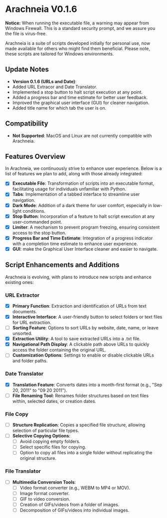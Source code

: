 # Arachneia V0.1.6

**Notice:** When running the executable file, a warning may appear from Windows Firewall. This is a standard security prompt, and we assure you the file is virus-free.

Arachneia is a suite of scripts developed initially for personal use, now made available for others who might find them beneficial. Please note, these scripts are tailored for Windows environments.

## Update Notes
- **Version 0.1.6 (URLs and Date)**:
- Added URL Extracor and Date Translator.
- Implemented a stop button to halt script execution at any point.
- Added a progress bar and time estimate for better user feedback.
- Improved the graphical user interface (GUI) for cleaner navigation.
- Added title name for which tab the user is on.


## Compatibility
- **Not Supported**: MacOS and Linux are not currently compatible with Arachneia.

## Features Overview
In Arachneia, we continuously strive to enhance user experience. Below is a list of features we plan to add, along with those already integrated:

- ☒ **Executable File**: Transformation of scripts into an executable format, facilitating usage for individuals unfamiliar with Python.
- ☒ **Tabs**: Implementation of a tabbed interface to streamline user navigation.
- ☒ **Dark Mode**: Addition of a dark theme for user comfort, especially in low-light conditions.
- ☒ **Stop Button**: Incorporation of a feature to halt script execution at any user-commanded point.
- ☒ **Limiter**: A mechanism to prevent program freezing, ensuring consistent access to the stop button.
- ☒ **Progress Bar and Time Estimate**: Integration of a progress indicator with a completion time estimate to enhance user experience.
- ☒ **GUI**: make the Graphical User Interface cleaner and easier to navigate.
## Script Enhancements and Additions
Arachneia is evolving, with plans to introduce new scripts and enhance existing ones:

### URL Extractor
- ☒ **Primary Function**: Extraction and identification of URLs from text documents.
- ☒ **Interactive Interface**: A user-friendly button to select folders or text files for URL extraction.
- ☐ **Sorting Feature**: Options to sort URLs by website, date, name, or leave unsorted.
- ☒ **Extraction Utility**: A tool to save extracted URLs into a .txt file.
- ☒ **Navigational Path Display**: A clickable path above URLs to quickly access the folder containing the original URL.
- ☐ **Customization Options**: Settings to enable or disable clickable URLs and folder paths.

### Date Translator
- ☒ **Translation Feature**: Converts dates into a month-first format (e.g., "Sep 20, 2011" to "09 20 2011").
- ☐ **File Renaming Tool**: Renames folder structures based on text files within, selected dates, or creation dates.

### File Copy
- ☐ **Structure Replication**: Copies a specified file structure, allowing selection of particular file types.
- ☐ **Selective Copying Options**: 
  - ☐ Avoid copying empty folders.
  - ☐ Select specific files for copying.
  - ☐ Option to copy all files into a single folder without replicating the original structure.

### File Translator
- ☐ **Multimedia Conversion Tools**:
  - ☐ Video format converter (e.g., WEBM to MP4 or MOV).
  - ☐ Image format converter.
  - ☐ GIF to video conversion.
  - ☐ Creation of GIFs/videos from a folder of images.
  - ☐ Decomposition of GIFs/videos into individual images.
